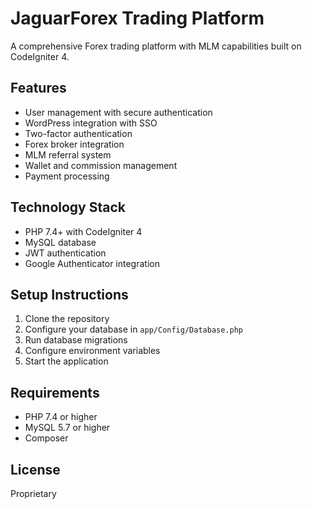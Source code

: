 # JaguarForex Trading Platform

A comprehensive Forex trading platform with MLM capabilities built on CodeIgniter 4.

## Features

- User management with secure authentication
- WordPress integration with SSO
- Two-factor authentication
- Forex broker integration
- MLM referral system
- Wallet and commission management
- Payment processing

## Technology Stack

- PHP 7.4+ with CodeIgniter 4
- MySQL database
- JWT authentication
- Google Authenticator integration

## Setup Instructions

1. Clone the repository
2. Configure your database in `app/Config/Database.php`
3. Run database migrations
4. Configure environment variables
5. Start the application

## Requirements

- PHP 7.4 or higher
- MySQL 5.7 or higher
- Composer

## License

Proprietary